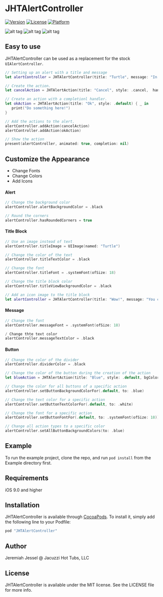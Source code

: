 # JHTAlertController

[![Version](https://img.shields.io/cocoapods/v/JHTAlertController.svg?style=flat)](http://cocoapods.org/pods/JHTAlertController)
[![License](https://img.shields.io/cocoapods/l/JHTAlertController.svg?style=flat)](http://cocoapods.org/pods/JHTAlertController/blob/master/LICENSE)
[![Platform](https://img.shields.io/cocoapods/p/JHTAlertController.svg?style=flat)](http://cocoapods.org/pods/JHTAlertController)

![alt tag](https://github.com/jjessel/JHTAlertController/blob/master/img/dark.PNG)
![alt tag](https://github.com/jjessel/JHTAlertController/blob/master/img/light.PNG)
![alt tag](https://github.com/jjessel/JHTAlertController/blob/master/img/icon.PNG)

## Easy to use
JHTAlertController can be used as a replacement for the stock `UIAlertController`.
```swift
// Setting up an alert with a title and message
let alertController = JHTAlertController(title: "Turtle", message: "In this alert we use a String for the title instead of an image.", preferredStyle: .alert)

// Create the action.
let cancelAction = JHTAlertAction(title: "Cancel", style: .cancel,  handler: nil)

// Create an action with a completionl handler.
let okAction = JHTAlertAction(title: "Ok", style: .default) { _ in
   print("Do something here!")
}

// Add the actions to the alert.
alertController.addAction(cancelAction)
alertController.addAction(okAction)

// Show the action
present(alertController, animated: true, completion: nil)
```

## Customize the Appearance

* Change Fonts
* Change Colors
* Add Icons


#### Alert
```swift
// Change the background color
alertController.alertBackgroundColor = .black

// Round the corners
alertController.hasRoundedCorners = true
```
#### Title Block 
```swift
// Use an image instead of text
alertController.titleImage = UIImage(named: "Turtle")

// Change the color of the text
alertController.titleTextColor = .black

// Change the font
alertController.titleFont = .systemFont(ofSize: 18)

// Change the title block color
alertController.titleViewBackgroundColor = .black

// Add an icon image to the title block
let alertController = JHTAlertController(title: "Wow!", message: "You can even set an icon for the alert.", preferredStyle: .alert, iconImage: UIImage(named: "TurtleDark"))
```
#### Message 
```swift
// Change the font
alertController.messageFont = .systemFont(ofSize: 18)

/ Change thte text color
alertController.messageTextColor = .black
```
#### Button
```swift
// Change the color of the divider
alertController.dividerColor = .black

// Change the color of the button during the creation of the action
let blueAction = JHTAlertAction(title: "Blue", style: .default, bgColor: .blue, handler: nil)

// Change the color for all buttons of a specific action
alertController.setButtonBackgroundColorFor(.default, to: .blue)

// Change the text color for a specific action
alertController.setButtonTextColorFor(.default, to: .white)

// Change the font for a specific action
alertController.setButtonFontFor(.default, to: .systemFont(ofSize: 18))

// Change all action types to a specific color
alertController.setAllButtonBackgroundColors(to: .blue)
```

## Example

To run the example project, clone the repo, and run `pod install` from the Example directory first.

## Requirements
iOS 9.0 and higher

## Installation

JHTAlertController is available through [CocoaPods](http://cocoapods.org). To install
it, simply add the following line to your Podfile:

```ruby
pod "JHTAlertController"
```

## Author

Jeremiah Jessel @ Jacuzzi Hot Tubs, LLC

## License

JHTAlertController is available under the MIT license. See the LICENSE file for more info.
